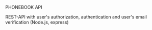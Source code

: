 PHONEBOOK API

REST-API with user's authorization, authentication and user's email verification (Node.js, express)
